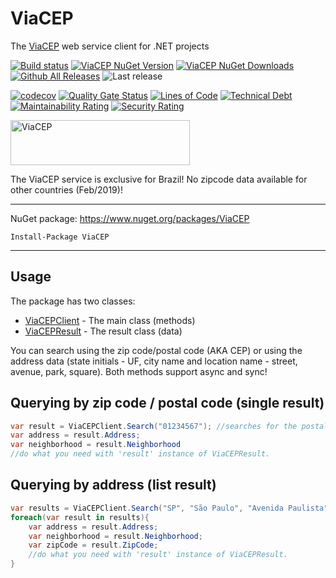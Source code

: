 # ViaCEP
The [ViaCEP](https://viacep.com.br) web service client for .NET projects

[![Build status](https://ci.appveyor.com/api/projects/status/9jnsy1e08jhyxl7j?svg=true)](https://ci.appveyor.com/project/guibranco/viacep)
[![ViaCEP NuGet Version](https://img.shields.io/nuget/v/ViaCEP.svg?style=flat)](https://www.nuget.org/packages/ViaCEP/)
[![ViaCEP NuGet Downloads](https://img.shields.io/nuget/dt/ViaCEP.svg?style=flat)](https://www.nuget.org/packages/ViaCEP/)
[![Github All Releases](https://img.shields.io/github/downloads/guibranco/ViaCEP/total.svg?style=flat)](https://github.com/guibranco/ViaCEP)
![Last release](https://img.shields.io/github/release-date/guibranco/viacep.svg?style=flat)

[![codecov](https://codecov.io/gh/guibranco/viacep/branch/master/graph/badge.svg)](https://codecov.io/gh/guibranco/viacep)
[![Quality Gate Status](https://sonarcloud.io/api/project_badges/measure?project=guibranco_ViaCEP&metric=alert_status)](https://sonarcloud.io/dashboard?id=guibranco_ViaCEP)
[![Lines of Code](https://sonarcloud.io/api/project_badges/measure?project=guibranco_ViaCEP&metric=ncloc)](https://sonarcloud.io/dashboard?id=guibranco_ViaCEP)
[![Technical Debt](https://sonarcloud.io/api/project_badges/measure?project=guibranco_ViaCEP&metric=sqale_index)](https://sonarcloud.io/dashboard?id=guibranco_ViaCEP)
[![Maintainability Rating](https://sonarcloud.io/api/project_badges/measure?project=guibranco_ViaCEP&metric=sqale_rating)](https://sonarcloud.io/dashboard?id=guibranco_ViaCEP)
[![Security Rating](https://sonarcloud.io/api/project_badges/measure?project=guibranco_ViaCEP&metric=security_rating)](https://sonarcloud.io/dashboard?id=guibranco_ViaCEP)

<img src="https://raw.githubusercontent.com/guibranco/ViaCEP/master/logo.png" alt="ViaCEP"  width="287" height="72">

The ViaCEP service is exclusive for Brazil! No zipcode data  available for other countries (Feb/2019)!

---
NuGet package: https://www.nuget.org/packages/ViaCEP

```
Install-Package ViaCEP
```

---
## Usage

The package has two classes:
- [ViaCEPClient](https://github.com/guibranco/ViaCEP/blob/master/ViaCEP/ViaCEPClient.cs) - The main class (methods)
- [ViaCEPResult](https://github.com/guibranco/ViaCEP/blob/master/ViaCEP/VIaCEPResult.cs) - The result class (data)

You can search using the zip code/postal code (AKA CEP) or using the address data (state initials - UF, city name and location name - street, avenue, park, square). Both methods support async and sync!

## Querying by zip code / postal code (single result)

```cs
var result = ViaCEPClient.Search("01234567"); //searches for the postal code 01234-567
var address = result.Address;
var neighborhood = result.Neighborhood
//do what you need with 'result' instance of ViaCEPResult.
```
## Querying by address (list result)

```cs
var results = ViaCEPClient.Search("SP", "São Paulo", "Avenida Paulista"); //search for the Avenida Paulista in São Paulo / SP
foreach(var result in results){
    var address = result.Address;
    var neighborhood = result.Neighborhood;
    var zipCode = result.ZipCode;
    //do what you need with 'result' instance of ViaCEPResult.
}
```
